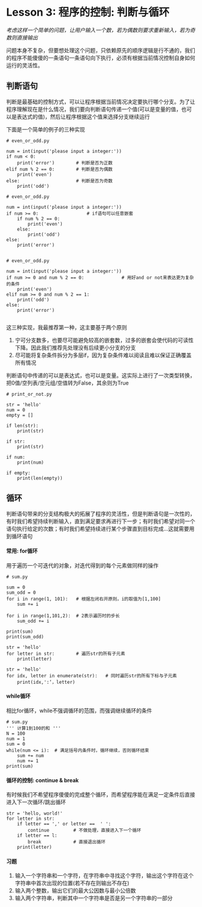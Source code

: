 # Lesson 3: 程序的控制: 判断与循环

*考虑这样一个简单的问题，让用户输入一个数，若为偶数则要求重新输入，若为奇数则直接输出*

问题本身不复杂，但要想处理这个问题，只依赖原先的顺序逻辑是行不通的，我们的程序不能傻傻的一条语句一条语句向下执行，必须有根据当前情况控制自身如何运行的灵活性。

## 判断语句
判断是最基础的控制方式，可以让程序根据当前情况决定要执行哪个分支。为了让程序理解现在是什么情况，我们要向判断语句传递一个值(可以是变量的值，也可以是表达式的值)，然后让程序根据这个值来选择分支继续运行

下面是一个简单的例子的三种实现
```
# even_or_odd.py

num = int(input('please input a integer:'))
if num < 0:
    print('error')        # 判断是否为正数
elif num % 2 == 0:        # 判断是否为偶数
    print('even')
else:                     # 判断是否为奇数
    print('odd')

```
```
# even_or_odd.py

num = int(input('please input a integer:'))
if num >= 0:                  # if语句可以任意嵌套
    if num % 2 == 0:
        print('even')
    else:
        print('odd')
else:
    print('error')
    
```

```
# even_or_odd.py

num = int(input('please input a integer:'))
if num >= 0 and num % 2 == 0:              # 用好and or not来表达更为复杂的条件   
    print('even')
elif num >= 0 and num % 2 == 1:
    print('odd')
else:
    print('error')
    
```
这三种实现，我最推荐第一种，这主要基于两个原则
1. 宁可分支数多，也要尽可能避免较高的嵌套数，过多的嵌套会使代码的可读性下降。因此我们推荐先处理没有后续更小分支的分支
2. 尽可能将复杂条件拆分为多层if，因为复杂条件难以阅读且难以保证正确覆盖所有情况


判断语句中传递的可以是表达式，也可以是变量。这实际上进行了一次类型转换，把0值/空列表/空元组/空值转为False，其余则为True
```
# print_or_not.py

str = 'hello'
num = 0
empty = []

if len(str):
    print(str)

if str:
    print(str)

if num:
    print(num)

if empty:
    print(len(empty))
```

## 循环
判断语句带来的分支结构极大的拓展了程序的灵活性，但是判断语句是一次性的，有时我们希望持续判断输入，直到满足要求再进行下一步；有时我们希望对同一个语句执行给定的次数；有时我们希望持续进行某个步骤直到目标完成...这就需要用到循环语句

#### 常用: for循环
用于遍历一个可迭代的对象，对迭代得到的每个元素做同样的操作
```
# sum.py

sum = 0
sum_odd = 0
for i in range(1, 101):   # 根据左闭右开原则，i的取值为[1,100]
    sum += i

for i in range(1,101,2):  # 2表示遍历时的步长
    sum_odd += i

print(sum)
print(sum_odd)
```
```
str = 'hello'
for letter in str:        # 遍历str的所有子元素
    print(letter)
```
```
str = 'hello'
for idx, letter in enumerate(str):   # 同时遍历str的所有下标与子元素
    print(idx,':‘，letter)
```


#### while循环
相比for循环，while不强调循环的范围，而强调继续循环的条件
```
# sum.py
''' 计算1到100的和 '''
N = 100
num = 1
sum = 0
while(num <= i):  # 满足括号内条件时，循环继续，否则循环结束
    sum += num
    num += 1
print(sum)
```

#### 循环的控制: continue & break
有时候我们不希望程序傻傻的完成整个循环，而希望程序能在满足一定条件后直接进入下一次循环/跳出循环
```
str = 'hello, world!'
for letter in str:
    if letter == ',' or letter ==  ' ':
        continue         # 不做处理，直接进入下一个循环
    if letter == l:
        break            # 直接退出循环
    print(letter)
```

#### 习题
1. 输入一个字符串和一个字符，在字符串中寻找这个字符，输出这个字符在这个字符串中首次出现的位置(若不存在则输出不存在)
2. 输入两个整数，输出它们的最大公因数与最小公倍数
3. 输入两个字符串，判断其中一个字符串是否是另一个字符串的一部分